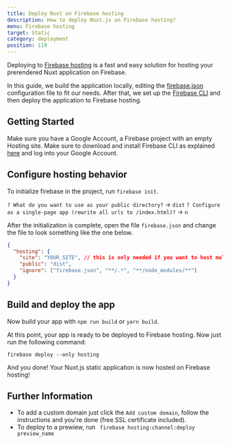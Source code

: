 ```yaml
---
title: Deploy Nuxt on Firebase hosting
description: How to deploy Nuxt.js on Firebase hosting?
menu: Firebase hosting
target: Static
category: deployment
position: 119
---
```


Deploying to [Firebase hosting](https://firebase.google.com/products/hosting/) is a fast and easy solution for hosting your prerendered Nuxt application on Firebase.

In this guide, we build the application locally, editing the [firebase.json](https://firebase.google.com/docs/hosting/full-config) configuration file to fit our needs. After that, we set up the [Firebase CLI](https://firebase.google.com/docs/cli) and then deploy the application to Firebase hosting.

## Getting Started

Make sure you have a Google Account, a Firebase project with an empty Hosting site. Make sure to download and install Firebase CLI as explained [here](https://firebase.google.com/docs/cli) and log into your Google Account.

## Configure hosting behavior

To initialize firebase in the project, run `firebase init`.


`? What do you want to use as your public directory?` -> `dist`
`? Configure as a single-page app (rewrite all urls to /index.html)?` -> `n`

After the initialization is complete, open the file `firebase.json` and change the file to look something like the one below.

```json
{
  "hosting": {
    "site": "YOUR_SITE", // this is only needed if you want to host multiple sites on the same Firebase project
    "public": "dist",
    "ignore": ["firebase.json", "**/.*", "**/node_modules/**"]
  }
}
```

## Build and deploy the app

Now build your app with `npm run build` or `yarn build`.

At this point, your app is ready to be deployed to Firebase hosting. Now just run the following command:

```
firebase deploy --only hosting
```

And you done! Your Nuxt.js static application is now hosted on Firebase hosting!

## Further Information

- To add a custom domain just click the `Add custom domain`, follow the instructions and you're done (free SSL certificate included).
- To deploy to a prewiew, run ` firebase hosting:channel:deploy preview_name`
